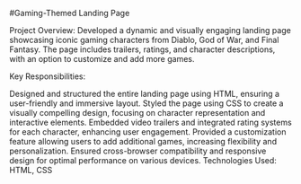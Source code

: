 #Gaming-Themed Landing Page

Project Overview:
Developed a dynamic and visually engaging landing page showcasing iconic gaming characters from Diablo, God of War, and Final Fantasy. The page includes trailers, ratings, and character descriptions, with an option to customize and add more games.

Key Responsibilities:

Designed and structured the entire landing page using HTML, ensuring a user-friendly and immersive layout.
Styled the page using CSS to create a visually compelling design, focusing on character representation and interactive elements.
Embedded video trailers and integrated rating systems for each character, enhancing user engagement.
Provided a customization feature allowing users to add additional games, increasing flexibility and personalization.
Ensured cross-browser compatibility and responsive design for optimal performance on various devices.
Technologies Used:
HTML, CSS

